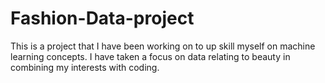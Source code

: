 # Fashion-Data-project
This is a project that I have been working on to up skill myself on machine learning concepts. I have taken a focus on data relating to beauty in combining my interests with coding.
